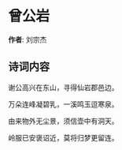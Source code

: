 # 曾公岩

**作者**: 刘宗杰

## 诗词内容

谢公高兴在东山，寻得仙岩郡邑边。

万朵连峰凝碧乳，一溪鸣玉逗寒泉。

由来物外无尘景，须信壶中有洞天。

岭服已安褒诏近，莫将归梦更留连。

